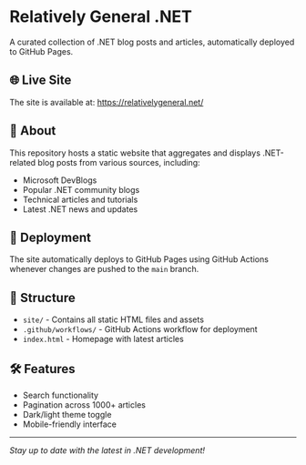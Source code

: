 # Relatively General .NET

A curated collection of .NET blog posts and articles, automatically deployed to GitHub Pages.

## 🌐 Live Site

The site is available at: https://relativelygeneral.net/

## 📖 About

This repository hosts a static website that aggregates and displays .NET-related blog posts from various sources, including:

- Microsoft DevBlogs
- Popular .NET community blogs
- Technical articles and tutorials
- Latest .NET news and updates

## 🚀 Deployment

The site automatically deploys to GitHub Pages using GitHub Actions whenever changes are pushed to the `main` branch.

## 📁 Structure

- `site/` - Contains all static HTML files and assets
- `.github/workflows/` - GitHub Actions workflow for deployment
- `index.html` - Homepage with latest articles

## 🛠️ Features

- Search functionality
- Pagination across 1000+ articles
- Dark/light theme toggle
- Mobile-friendly interface

---

*Stay up to date with the latest in .NET development!*
